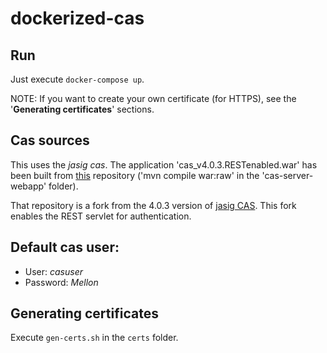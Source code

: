 # dockerized-cas

## Run

Just execute `docker-compose up`.

NOTE: If you want to create your own certificate (for HTTPS), see the '__Generating certificates__' sections.

## Cas sources

This uses the _jasig cas_. The application 'cas_v4.0.3.RESTenabled.war' has been built from [this](https://github.com/j-fuentes/cas) repository ('mvn compile war:raw' in the 'cas-server-webapp' folder).

That repository is a fork from the 4.0.3 version of [jasig CAS](https://github.com/j-fuentes/cas). This fork enables the REST servlet for authentication.

## Default cas user:

- User: _casuser_
- Password: _Mellon_

## Generating certificates

Execute `gen-certs.sh` in the `certs` folder.
